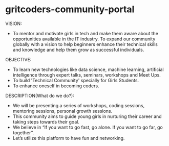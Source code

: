 # gritcoders-community-portal

VISION:
- To mentor and motivate girls in tech and make them aware about the opportunities available in the IT industry. To expand our community globally with a vision to     help beginners enhance their technical skills and knowledge and help them grow as successful individuals. 


OBJECTIVE:
- To learn new technologies like data science, machine learning, artificial intelligence through expert talks, seminars, workshops and Meet Ups.
- To build 'Technical Community' specially for Girls Students.
- To enhance oneself in becoming coders.

DESCRIPTION(What do we do?):
- We will be presenting a series of workshops, coding sessions, mentoring sessions, personal growth sessions.
- This community aims to guide young girls in nurturing their career and taking steps towards their goal. 
- We believe in “If you want to go fast, go alone. If you want to go far, go together”.
- Let’s utilize this platform to have fun and networking.


